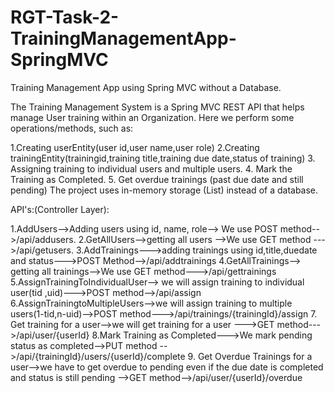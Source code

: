 # RGT-Task-2-TrainingManagementApp-SpringMVC

Training Management App using Spring MVC without a Database.

The Training Management System is a Spring MVC REST API that helps manage User training within an Organization. Here we perform some operations/methods, such as:

1.Creating userEntity(user id,user name,user role)
2.Creating trainingEntity(trainingid,training title,training due date,status of training)
3. Assigning training to individual users and multiple users.
4. Mark the Training as Completed.
5. Get overdue trainings (past due date and still pending)
The project uses in-memory storage (List) instead of a database.

API's:(Controller Layer):

 1.AddUsers-->Adding users using id, name, role--> We use POST method-->/api/addusers.
 2.GetAllUsers-->getting all users -->We use GET method --->/api/getusers.
 3.AddTrainings--->adding trainings using id,title,duedate and status--->POST Method-->/api/addtrainings 
 4.GetAllTrainings--> getting all trainings-->We use GET method--->/api/gettrainings
 5.AssignTrainingToIndividualUser--> we will assign training to individual user(tid ,uid)--->POST method-->/api/assign   
 6.AssignTrainingtoMultipleUsers-->we will assign training to multiple users(1-tid,n-uid)-->POST method--->/api/trainings/{trainingId}/assign 
 7. Get training for a user-->we will get training for a user --->GET method--->/api/user/{userId}
 8.Mark Training as Completed--->We mark pending status as completed-->PUT method -->/api/{trainingId}/users/{userId}/complete 
 9. Get Overdue Trainings for a user-->we have to get overdue to pending even if the due date is completed and status is still pending -->GET method-->/api/user/{userId}/overdue

